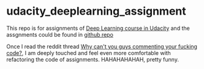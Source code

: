 # udacity_deeplearning_assignment

  This repo is for assignments of [Deep Learning course in Udacity](https://cn.udacity.com/course/deep-learning--ud730) and the assgnments could be found in [github repo](https://github.com/tensorflow/tensorflow/tree/master/tensorflow/examples/udacity)



Once I read the reddit thread [Why can't you guys commenting your fucking code?](https://www.reddit.com/r/MachineLearning/comments/6l2esd/d_why_cant_you_guys_comment_your_fucking_code/), I am deeply touched and feel even more comfortable with refactoring the code of assignments. HAHAHAHAHAH, pretty funny.